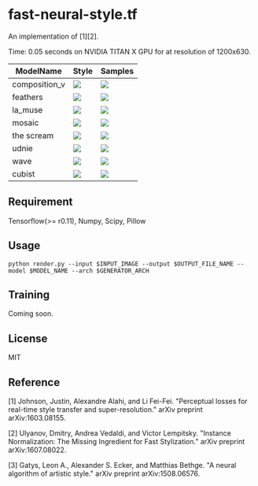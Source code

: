 # fast-neural-style.tf

An implementation of [1][2].

Time: 0.05 seconds on NVIDIA TITAN X GPU for at resolution of 1200x630.

ModelName | Style | Samples
---       | ---   | ---
composition_v | ![](examples/inputs/cropped_composition_vii.jpg) | ![](examples/outputs/composition_vii.jpg)
feathers | ![](examples/inputs/cropped_feathers.jpg) | ![](examples/outputs/feathers.jpg)
la_muse | ![](examples/inputs/cropped_la_muse.jpg) | ![](examples/outputs/la_muse.jpg)
mosaic | ![](examples/inputs/cropped_mosaic.jpg) | ![](examples/outputs/mosaic.jpg)
the scream | ![](examples/inputs/cropped_the_scream.jpg) | ![](examples/outputs/the_scream.jpg)
udnie | ![](examples/inputs/cropped_udnie.jpg) | ![](examples/outputs/udnie.jpg)
wave | ![](examples/inputs/cropped_wave.jpg) | ![](examples/outputs/wave.jpg)
cubist | ![](examples/inputs/cropped_cubist.jpg) | ![](examples/outputs/cubist_style.jpg)

## Requirement
Tensorflow(>= r0.11), Numpy, Scipy, Pillow

## Usage

```{bash}
python render.py --input $INPUT_IMAGE --output $OUTPUT_FILE_NAME --model $MODEL_NAME --arch $GENERATOR_ARCH
```

## Training
Coming soon.

## License
MIT



## Reference
[1] Johnson, Justin, Alexandre Alahi, and Li Fei-Fei. "Perceptual losses for real-time style transfer and super-resolution." arXiv preprint arXiv:1603.08155.

[2] Ulyanov, Dmitry, Andrea Vedaldi, and Victor Lempitsky. "Instance Normalization: The Missing Ingredient for Fast Stylization." arXiv preprint arXiv:1607.08022.

[3] Gatys, Leon A., Alexander S. Ecker, and Matthias Bethge. "A neural algorithm of artistic style." arXiv preprint arXiv:1508.06576.

